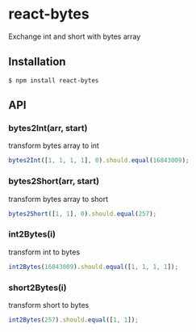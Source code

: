 # react-bytes

Exchange int and short with bytes array

## Installation

```
$ npm install react-bytes
```

## API

### bytes2Int(arr, start)

transform bytes array to int

```js
bytes2Int([1, 1, 1, 1], 0).should.equal(16843009);
```

### bytes2Short(arr, start)

transform bytes array to short

```js
bytes2Short([1, 1], 0).should.equal(257);
```

### int2Bytes(i)

transform int to bytes

```js
int2Bytes(16843009).should.equal([1, 1, 1, 1]);
```

### short2Bytes(i)

transform short to bytes

```js
int2Bytes(257).should.equal([1, 1]);
```
